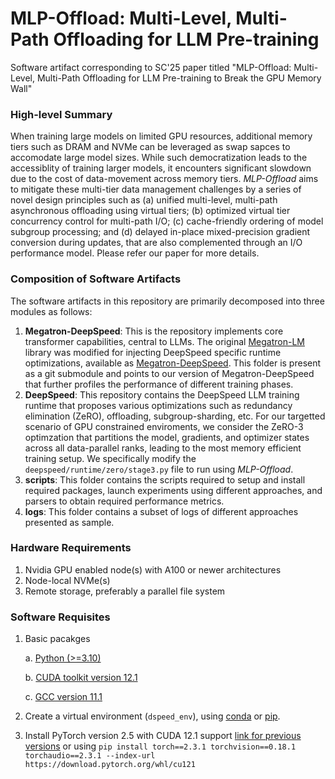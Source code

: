 # MLP-Offload: Multi-Level, Multi-Path Offloading for LLM Pre-training

Software artifact corresponding to SC'25 paper titled "MLP-Offload: Multi-Level, Multi-Path Offloading for LLM Pre-training to Break the GPU Memory Wall"

### High-level Summary
When training large models on limited GPU resources, additional memory tiers such as DRAM and NVMe can be leveraged as swap sapces to accomodate large model sizes. While such democratization leads to the accessiblity of training larger models, it encounters significant slowdown due to the cost of data-movement across memory tiers. *MLP-Offload* aims to mitigate these multi-tier data management challenges by a series of novel design principles such as (a) unified multi-level, multi-path asynchronous offloading using virtual tiers; (b) optimized virtual tier concurrency control for multi-path I/O; (c) cache-friendly ordering of model subgroup processing; and (d) delayed in-place mixed-precision gradient conversion during updates, that are also complemented through an I/O performance model. Please refer our paper for more details.

### Composition of Software Artifacts
The software artifacts in this repository are primarily decomposed into three modules as follows:
1. **Megatron-DeepSpeed**: This is the repository implements core transformer capabilities, central to LLMs. The original [Megatron-LM](https://github.com/NVIDIA/Megatron-LM) library was modified for injecting DeepSpeed specific runtime optimizations, available as [Megatron-DeepSpeed](https://github.com/deepspeedai/Megatron-DeepSpeed). This folder is present as a git submodule and points to our version of Megatron-DeepSpeed that further profiles the performance of different training phases.
2. **DeepSpeed**: This repository contains the DeepSpeed LLM training runtime that proposes various optimizations such as redundancy elimination (ZeRO), offloading, subgroup-sharding, etc. For our targetted scenario of GPU constrained enviroments, we consider the ZeRO-3 optimzation that partitions the model, gradients, and optimizer states across all data-parallel ranks, leading to the most memory efficient training setup. We specifically modify the `deepspeed/runtime/zero/stage3.py` file to run using *MLP-Offload*.
3. **scripts**: This folder contains the scripts required to setup and install required packages, launch experiments using different approaches, and parsers to obtain required performance metrics.
4. **logs**: This folder contains a subset of logs of different approaches presented as sample.

### Hardware Requirements
1. Nvidia GPU enabled node(s) with A100 or newer architectures
2. Node-local NVMe(s)
3. Remote storage, preferably a parallel file system

### Software Requisites

1. Basic pacakges

    a. [Python (>=3.10)](https://www.python.org/downloads/release/python-3100/)

    b. [CUDA toolkit version 12.1](https://developer.nvidia.com/cuda-12-1-0-download-archive)

    c. [GCC version 11.1](https://gcc.gnu.org/install/)

2. Create a virtual environment (`dspeed_env`), using [conda](https://docs.conda.io/projects/conda/en/latest/user-guide/tasks/manage-environments.html) or [pip](https://packaging.python.org/en/latest/guides/installing-using-pip-and-virtual-environments/).

3. Install PyTorch version 2.5 with CUDA 12.1 support [link for previous versions](https://pytorch.org/get-started/previous-versions/) or using `pip install torch==2.3.1 torchvision==0.18.1 torchaudio==2.3.1 --index-url https://download.pytorch.org/whl/cu121`



